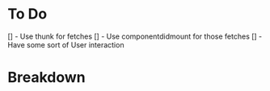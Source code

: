# To Do
[] - Use thunk for fetches
[] - Use componentdidmount for those fetches
[] - Have some sort of User interaction

# Breakdown